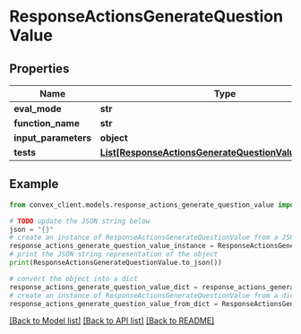 # ResponseActionsGenerateQuestionValue


## Properties

Name | Type | Description | Notes
------------ | ------------- | ------------- | -------------
**eval_mode** | **str** |  | 
**function_name** | **str** |  | 
**input_parameters** | **object** |  | 
**tests** | [**List[ResponseActionsGenerateQuestionValueTestsInner]**](ResponseActionsGenerateQuestionValueTestsInner.md) |  | 

## Example

```python
from convex_client.models.response_actions_generate_question_value import ResponseActionsGenerateQuestionValue

# TODO update the JSON string below
json = "{}"
# create an instance of ResponseActionsGenerateQuestionValue from a JSON string
response_actions_generate_question_value_instance = ResponseActionsGenerateQuestionValue.from_json(json)
# print the JSON string representation of the object
print(ResponseActionsGenerateQuestionValue.to_json())

# convert the object into a dict
response_actions_generate_question_value_dict = response_actions_generate_question_value_instance.to_dict()
# create an instance of ResponseActionsGenerateQuestionValue from a dict
response_actions_generate_question_value_from_dict = ResponseActionsGenerateQuestionValue.from_dict(response_actions_generate_question_value_dict)
```
[[Back to Model list]](../README.md#documentation-for-models) [[Back to API list]](../README.md#documentation-for-api-endpoints) [[Back to README]](../README.md)


